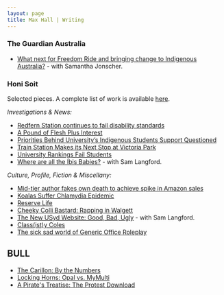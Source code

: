 ```yaml
---
layout: page
title: Max Hall | Writing
---
```

### The Guardian Australia

- [What next for Freedom Ride and bringing change to Indigenous Australia?](http://www.theguardian.com/australia-news/2015/feb/23/what-next-for-freedom-ride-and-bringing-change-to-indigenous-australia) - with Samantha Jonscher.

### Honi Soit

Selected pieces. A complete list of work is available [here](http://honisoit.com/author/max-hall).

_Investigations & News:_

- [Redfern Station continues to fail disability standards](http://honisoit.com/2015/03/lift-off/)
- [A Pound of Flesh Plus Interest](http://honisoit.com/2015/03/a-pound-of-flesh-plus-interest/)
- [Priorities Behind University’s Indigenous Students Support Questioned](http://honisoit.com/2015/03/priorities-behind-universitys-indigenous-students-support-questioned/)
- [Train Station Makes its Next Stop at Victoria Park](http://honisoit.com/2015/02/train-station-makes-its-next-stop-at-victoria-park/)
- [University Rankings Fail Students](http://honisoit.com/2014/04/spanking-the-rankings/)
- [Where are all the Ibis Babies?](http://honisoit.com/2015/08/where-are-all-the-ibis-babies/) - with Sam Langford.

_Culture, Profile, Fiction & Miscellany:_

- [Mid-tier author fakes own death to achieve spike in Amazon sales](http://honisoit.com/2015/04/mid-tier-author-fakes-own-death-to-achieve-spike-in-amazon-sales/)
- [Koalas Suffer Chlamydia Epidemic](http://honisoit.com/2015/03/koalas-suffer-chlamydia-epidemic/)
- [Reserve Life](http://honisoit.com/2015/02/reserve-life/)
- [Cheeky Colli Bastard: Rapping in Walgett](http://honisoit.com/2015/02/cheeky-colli-bastard-rapping-in-walgett-2/)
- [The New USyd Website: Good, Bad, Ugly](http://honisoit.com/2015/08/the-new-usyd-website-good-bad-ugly/) - with Sam Langford.
- [Class(ist)y Coles](http://honisoit.com/2015/08/classisty-coles)
- [The sick sad world of Generic Office Roleplay](http://honisoit.com/2014/09/the-sick-sad-world-of-generic-office-roleplay/)

## BULL

- [The Carillon: By the Numbers](http://bullmag.com.au/2015/09/15/the-carillon-by-the-numbers/)
- [Locking Horns: Opal vs. MyMulti](http://bullmag.com.au/2015/08/06/locking-horns-opal-vs-mymulti/)
- [A Pirate's Treatise: The Protest Download](http://bullmag.com.au/2014/04/29/learn-a-pirates-treatise/)
